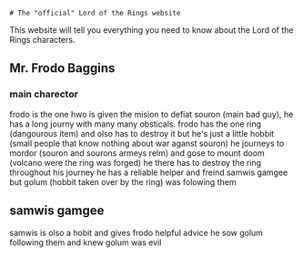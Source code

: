     # The "official" Lord of the Rings website

This website will tell you everything you need to know about the Lord of the Rings characters.

## Mr. Frodo Baggins
### main charector

frodo is the one hwo is given the mision to defiat souron (main bad guy), he has a long journy with many many obsticals. frodo has 
the one ring (dangourous item) and olso has to destroy it but he's just a little hobbit (small people that know nothing about 
war aganst souron) he journeys to mordor (souron and sourons armeys relm) and gose to mount doom (volcano were the ring was forged)
he there has to destroy the ring throughout his journey he has a reliable helper and freind samwis gamgee but golum (hobbit 
taken over by the ring) was folowing them

## samwis gamgee 

samwis is olso a hobit and gives frodo helpful advice he sow golum following them and knew golum was evil